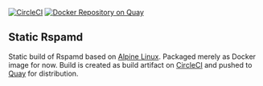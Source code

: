 [![CircleCI](https://circleci.com/gh/fatalbanana/static-rspamd/tree/master.svg?style=svg)](https://circleci.com/gh/fatalbanana/static-rspamd/tree/master)
[![Docker Repository on Quay](https://quay.io/repository/fatalbanana/rspamd/status "Docker Repository on Quay")](https://quay.io/repository/fatalbanana/rspamd)

## Static Rspamd

Static build of Rspamd based on [Alpine Linux](https://alpinelinux.org/). Packaged merely as Docker image for now. Build is created as build artifact on [CircleCI](https://circleci.com/) and pushed to [Quay](https://quay.io/repository/fatalbanana/rspamd) for distribution.
